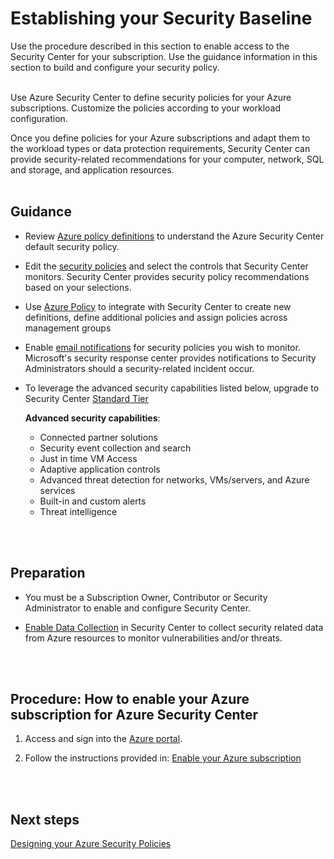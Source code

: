 # Establishing your Security Baseline
Use the procedure described in this section to enable access to the Security Center for your subscription. Use the guidance information in this section to build and configure your security policy.
<br />
<br />

Use Azure Security Center to define security policies for your Azure subscriptions. Customize the policies according to your workload configuration.

Once you define policies for your Azure subscriptions and adapt them to the workload types or data protection requirements, Security Center can provide security-related recommendations for your computer, network, SQL and storage, and application resources. 
<br />
<br />
 
## Guidance 
- Review [Azure policy definitions](https://docs.microsoft.com/en-us/azure/security-center/security-center-policies#available-security-policy-definitions) to understand the Azure Security Center default security policy.

- Edit the [security policies](https://docs.microsoft.com/en-us/azure/security-center/security-center-policies#edit-security-policies) and select the controls that Security Center monitors. Security Center provides security policy recommendations based on your selections.

- Use [Azure Policy](https://docs.microsoft.com/en-us/azure/security-center/security-center-azure-policy) to integrate with Security Center to create new definitions, define additional policies and assign policies across management groups 

- Enable [email notifications](https://docs.microsoft.com/en-us/azure/security-center/security-center-provide-security-contact-details) for security policies you wish to monitor. Microsoft's security response center provides notifications to Security Administrators should a security-related incident occur.

- To leverage the advanced security capabilities listed below, upgrade to Security Center [Standard Tier](https://docs.microsoft.com/en-us/azure/security-center/security-center-get-started#upgrade-to-the-standard-tier)  

  **Advanced security capabilities**:
    - Connected partner solutions
    - Security event collection and search 
    - Just in time VM Access  
    - Adaptive application controls 
    - Advanced threat detection for networks, VMs/servers, and Azure services  
    - Built-in and custom alerts  
    - Threat intelligence  
<br />
<br />

## Preparation 
- You must be a Subscription Owner, Contributor or Security Administrator to enable and configure Security Center. 

- [Enable Data Collection](https://docs.microsoft.com/en-us/azure/security-center/security-center-enable-data-collection) in Security Center to collect security related data from Azure resources to monitor vulnerabilities and/or threats. 
<br />
<br />

## Procedure:  How to enable your Azure subscription for Azure Security Center 
1. Access and sign into the [Azure portal](https://azure.microsoft.com/features/azure-portal/).  

2. Follow the instructions provided in: [Enable your Azure subscription](https://docs.microsoft.com/en-us/azure/security-center/security-center-get-started#enable-your-azure-subscription)
<br />
<br />
 
## Next steps 
[Designing your Azure Security Policies](2.2-Designing-your-Azure-Security-Policies.md)
